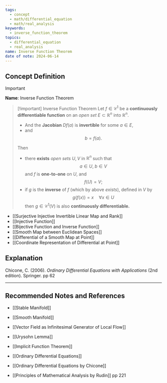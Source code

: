 ```yaml
---
tags:
  - concept
  - math/differential_equation
  - math/real_analysis
keywords:
  - inverse_function_theorem
topics:
  - differential_equation
  - real_analysis
name: Inverse Function Theorem
date of note: 2024-06-14
---
```


## Concept Definition

>[!important]
>**Name**: Inverse Function Theorem

>[!important] Inverse Function Theorem
>Let $f \in \mathcal{C}^{1}$ be a **continuously differentiable function** on an *open set* $E \subset \mathbb{R}^{n}$ into $\mathbb{R}^{n}$.
>- And the **Jacobian** $D f(a)$ is **invertible** for some $a \in E$, 
>- and $$b = f(a).$$
>  
>Then 
>- there **exists** *open sets* $U, V$ in $\mathbb{R}^{n}$  such that $$a \in U,\; b\in V$$ and $f$ is **one-to-one** on $U$, and $$f(U) = V;$$
>- if $g$ is the **inverse** of $f$ (which by above *exists*), defined in $V$ by $$g(f(x)) = x\quad \forall x\in U$$ then $g\in \mathcal{C}^{1}(V)$ is also **continuously differentiable.**

- [[Surjective Injective Invertible Linear Map and Rank]]
- [[Injective Function]]
- [[Bijective Function and Inverse Function]]
- [[Smooth Map between Euclidean Spaces]]
- [[Differential of a Smooth Map at Point]]
- [[Coordinate Representation of Differential at Point]]


## Explanation


Chicone, C. (2006). _Ordinary Differential Equations with Applications_ (2nd edition). Springer. pp 62



-----------
##  Recommended Notes and References

- [[Stable Manifold]]
- [[Smooth Manifold]]

- [[Vector Field as Infinitesimal Generator of Local Flow]]
- [[Urysohn Lemma]]
- [[Implicit Function Theorem]]

- [[Ordinary Differential Equations]]

- [[Ordinary Differential Equations by Chicone]]
- [[Principles of Mathematical Analysis by Rudin]] pp 221
